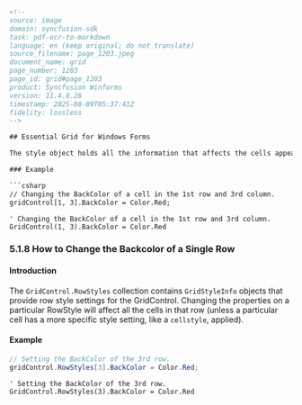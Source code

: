 ```html
<!-- 
source: image
domain: syncfusion-sdk
task: pdf-ocr-to-markdown
language: en (keep original; do not translate)
source_filename: page_1203.jpeg
document_name: grid
page_number: 1203
page_id: grid#page_1203
product: Syncfusion Winforms
version: 11.4.0.26
timestamp: 2025-08-09T05:37:41Z
fidelity: lossless
-->

## Essential Grid for Windows Forms

The style object holds all the information that affects the cells appearance. One property contained in the style object is its `BackColor`. Use a two-parameter indexer (rowIndex, colIndex) on your GridControl object to get a reference to that particular cells style, a `GridStyleInfo` object.

### Example

```csharp
// Changing the BackColor of a cell in the 1st row and 3rd column.
gridControl[1, 3].BackColor = Color.Red;
```

```vb.net
' Changing the BackColor of a cell in the 1st row and 3rd column.
GridControl(1, 3).BackColor = Color.Red
```

### 5.1.8 How to Change the Backcolor of a Single Row

#### Introduction

The `GridControl.RowStyles` collection contains `GridStyleInfo` objects that provide row style settings for the GridControl. Changing the properties on a particular RowStyle will affect all the cells in that row (unless a particular cell has a more specific style setting, like a `cellstyle`, applied).

#### Example

```csharp
// Setting the BackColor of the 3rd row.
gridControl.RowStyles[3].BackColor = Color.Red;
```

```vb.net
' Setting the BackColor of the 3rd row.
GridControl.RowStyles(3).BackColor = Color.Red
```

<!-- tags: [grid, windows forms, style, backcolor, rowstyles, gridstyleinfo, cellstyle] keywords: [gridcontrol, row styles, back color, cell, style object, two-parameter indexer, essential grid] -->
```
